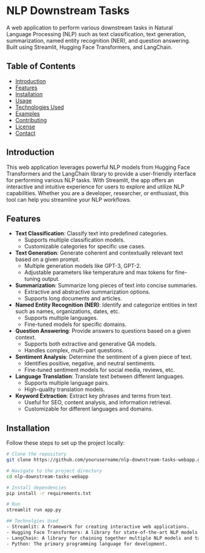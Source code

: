 
# NLP Downstream Tasks

A web application to perform various downstream tasks in Natural Language Processing (NLP) such as text classification, text generation, summarization, named entity recognition (NER), and question answering. Built using Streamlit, Hugging Face Transformers, and LangChain.

## Table of Contents

- [Introduction](#introduction)
- [Features](#features)
- [Installation](#installation)
- [Usage](#usage)
- [Technologies Used](#technologies-used)
- [Examples](#examples)
- [Contributing](#contributing)
- [License](#license)
- [Contact](#contact)

## Introduction

This web application leverages powerful NLP models from Hugging Face Transformers and the LangChain library to provide a user-friendly interface for performing various NLP tasks. With Streamlit, the app offers an interactive and intuitive experience for users to explore and utilize NLP capabilities. Whether you are a developer, researcher, or enthusiast, this tool can help you streamline your NLP workflows.

## Features

- **Text Classification**: Classify text into predefined categories.
  - Supports multiple classification models.
  - Customizable categories for specific use cases.
- **Text Generation**: Generate coherent and contextually relevant text based on a given prompt.
  - Multiple generation models like GPT-3, GPT-2.
  - Adjustable parameters like temperature and max tokens for fine-tuning output.
- **Summarization**: Summarize long pieces of text into concise summaries.
  - Extractive and abstractive summarization options.
  - Supports long documents and articles.
- **Named Entity Recognition (NER)**: Identify and categorize entities in text such as names, organizations, dates, etc.
  - Supports multiple languages.
  - Fine-tuned models for specific domains.
- **Question Answering**: Provide answers to questions based on a given context.
  - Supports both extractive and generative QA models.
  - Handles complex, multi-part questions.
- **Sentiment Analysis**: Determine the sentiment of a given piece of text.
  - Identifies positive, negative, and neutral sentiments.
  - Fine-tuned sentiment models for social media, reviews, etc.
- **Language Translation**: Translate text between different languages.
  - Supports multiple language pairs.
  - High-quality translation models.
- **Keyword Extraction**: Extract key phrases and terms from text.
  - Useful for SEO, content analysis, and information retrieval.
  - Customizable for different languages and domains.

## Installation

Follow these steps to set up the project locally:

```bash
# Clone the repository
git clone https://github.com/yourusername/nlp-downstream-tasks-webapp.git

# Navigate to the project directory
cd nlp-downstream-tasks-webapp

# Install dependencies
pip install -r requirements.txt

# Run
streamlit run app.py

## Technolgies Used
- Streamlit: A framework for creating interactive web applications.
- Hugging Face Transformers: A library for state-of-the-art NLP models.
- LangChain: A library for chaining together multiple NLP models and tasks.
- Python: The primary programming language for development.
